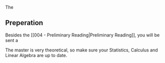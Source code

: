 
The 

## Preperation
Besides the [[004 - Preliminary Reading|Preliminary Reading]], you will be sent a 

The master is very theoretical, so make sure your Statistics, Calculus and Linear Algebra are up to date. 
